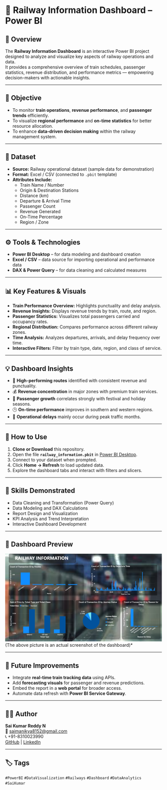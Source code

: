 # 🚆 Railway Information Dashboard – Power BI

## 📘 Overview  
The **Railway Information Dashboard** is an interactive Power BI project designed to analyze and visualize key aspects of railway operations and data.  
It provides a comprehensive overview of train schedules, passenger statistics, revenue distribution, and performance metrics — empowering decision-makers with actionable insights.

---

## 🎯 Objective  
- To monitor **train operations**, **revenue performance**, and **passenger trends** efficiently.  
- To visualize **regional performance** and **on-time statistics** for better resource allocation.  
- To enhance **data-driven decision making** within the railway management system.  

---

## 🧾 Dataset  
- **Source:** Railway operational dataset (sample data for demonstration)  
- **Format:** Excel / CSV (connected to `.pbit` template)  
- **Attributes Include:**  
  - Train Name / Number  
  - Origin & Destination Stations  
  - Distance (km)  
  - Departure & Arrival Time  
  - Passenger Count  
  - Revenue Generated  
  - On-Time Percentage  
  - Region / Zone  

---

## ⚙️ Tools & Technologies  
- **Power BI Desktop** – for data modeling and dashboard creation  
- **Excel / CSV** – data source for importing operational and performance data  
- **DAX & Power Query** – for data cleaning and calculated measures  

---

## 📊 Key Features & Visuals  
- **Train Performance Overview:** Highlights punctuality and delay analysis.  
- **Revenue Insights:** Displays revenue trends by train, route, and region.  
- **Passenger Statistics:** Visualizes total passengers carried and occupancy rates.  
- **Regional Distribution:** Compares performance across different railway zones.  
- **Time Analysis:** Analyzes departures, arrivals, and delay frequency over time.  
- **Interactive Filters:** Filter by train type, date, region, and class of service.  

---

## 💡 Dashboard Insights  
- 🚉 **High-performing routes** identified with consistent revenue and punctuality.  
- 💰 **Revenue concentration** in major zones with premium train services.  
- 👥 **Passenger growth** correlates strongly with festival and holiday seasons.  
- 🕒 **On-time performance** improves in southern and western regions.  
- 📅 **Operational delays** mainly occur during peak traffic months.  

---

## 🚀 How to Use  
1. **Clone or Download** this repository.  
2. Open the file **`railway_information.pbit`** in [Power BI Desktop](https://powerbi.microsoft.com/desktop/).  
3. Connect to your dataset when prompted.  
4. Click **Home → Refresh** to load updated data.  
5. Explore the dashboard tabs and interact with filters and slicers.  

---

## 🧠 Skills Demonstrated  
- Data Cleaning and Transformation (Power Query)  
- Data Modeling and DAX Calculations  
- Report Design and Visualization  
- KPI Analysis and Trend Interpretation  
- Interactive Dashboard Development  

---

## 📸 Dashboard Preview  
![Railway Dashboard Screenshot](railway_information.png)  
(The above picture is an actual screenshot of the dashboard)*  

---

## 🔮 Future Improvements  
- Integrate **real-time train tracking data** using APIs.  
- Add **forecasting visuals** for passenger and revenue predictions.  
- Embed the report in a **web portal** for broader access.  
- Automate data refresh with **Power BI Service Gateway**.  

---

## 👨‍💻 Author  
**Sai Kumar Reddy N**  
📧 saimanikya8152@gmail.com  
📞 +91-8310023990  
[GitHub](https://github.com/thesaireddy20) | [LinkedIn](https://www.linkedin.com/thesaireddy20)  

---

## 🏷️ Tags  
`#PowerBI` `#DataVisualization` `#Railways` `#Dashboard` `#DataAnalytics` `#SaiKumar`
